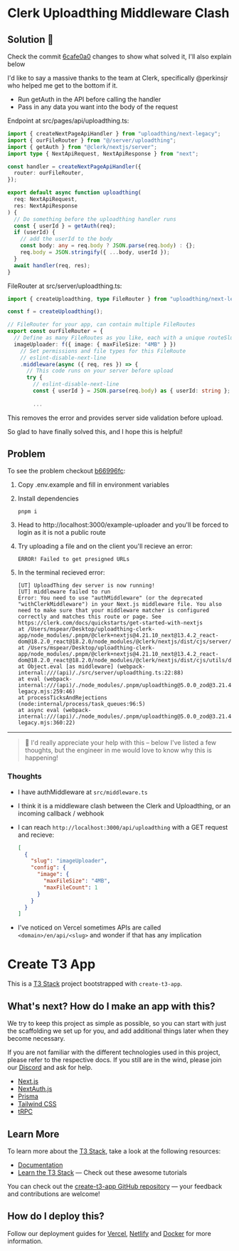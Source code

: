 # Clerk Uploadthing Middleware Clash

## Solution 🎉

Check the commit [6cafe0a0](https://github.com/matthewspear/uploadthing-clerk-app/commit/6cafe0a0192b3ca8b83c7a5e3f67d3cc4987cf6a) changes to show what solved it, I'll also explain below

I'd like to say a massive thanks to the team at Clerk, specifically @perkinsjr who helped me get to the bottom if it.

- Run getAuth in the API before calling the handler
- Pass in any data you want into the body of the request

Endpoint at src/pages/api/uploadthing.ts:

```typescript
import { createNextPageApiHandler } from "uploadthing/next-legacy";
import { ourFileRouter } from "@/server/uploadthing";
import { getAuth } from "@clerk/nextjs/server";
import type { NextApiRequest, NextApiResponse } from "next";

const handler = createNextPageApiHandler({
  router: ourFileRouter,
});

export default async function uploadthing(
  req: NextApiRequest,
  res: NextApiResponse
) {
  // Do something before the uploadthing handler runs
  const { userId } = getAuth(req);
  if (userId) {
    // add the userId to the body
    const body: any = req.body ? JSON.parse(req.body) : {};
    req.body = JSON.stringify({ ...body, userId });
  }
  await handler(req, res);
}
```

FileRouter  at src/server/uploadthing.ts:

```typescript
import { createUploadthing, type FileRouter } from "uploadthing/next-legacy";

const f = createUploadthing();

// FileRouter for your app, can contain multiple FileRoutes
export const ourFileRouter = {
  // Define as many FileRoutes as you like, each with a unique routeSlug
  imageUploader: f({ image: { maxFileSize: "4MB" } })
    // Set permissions and file types for this FileRoute
    // eslint-disable-next-line
    .middleware(async ({ req, res }) => {
      // This code runs on your server before upload
      try {
        // eslint-disable-next-line
        const { userId } = JSON.parse(req.body) as { userId: string };
	
		...

```

This removes the error and provides server side validation before upload.

So glad to have finally solved this, and I hope this is helpful!

## Problem

To see the problem checkout [b66996fc](https://github.com/matthewspear/uploadthing-clerk-app/commit/b66996fcb4a667792998e0ea4c7d775a80315501):

1. Copy .env.example and fill in environment variables
2. Install dependencies

	```
	pnpm i
	```

3. Head to http://localhost:3000/example-uploader and you'll be forced to login as it is not a public route

4. Try uploading a file and on the client you'll recieve an error:
	
	```
	ERROR! Failed to get presigned URLs
	```

5. In the terminal recieved error:

	```
	[UT] UploadThing dev server is now running!
	[UT] middleware failed to run
	Error: You need to use "authMiddleware" (or the deprecated "withClerkMiddleware") in your Next.js middleware file. You also need to make sure that your middleware matcher is configured correctly and matches this route or page. See https://clerk.com/docs/quickstarts/get-started-with-nextjs
	at /Users/mspear/Desktop/uploadthing-clerk-app/node_modules/.pnpm/@clerk+nextjs@4.21.10_next@13.4.2_react-dom@18.2.0_react@18.2.0/node_modules/@clerk/nextjs/dist/cjs/server/getAuth.js:45:13
	at /Users/mspear/Desktop/uploadthing-clerk-app/node_modules/.pnpm/@clerk+nextjs@4.21.10_next@13.4.2_react-dom@18.2.0_react@18.2.0/node_modules/@clerk/nextjs/dist/cjs/utils/debugLogger.js:55:19
	at Object.eval [as middleware] (webpack-internal:///(api)/./src/server/uploadthing.ts:22:88)
	at eval (webpack-internal:///(api)/./node_modules/.pnpm/uploadthing@5.0.0_zod@3.21.4/node_modules/uploadthing/dist/next-legacy.mjs:259:46)
	at processTicksAndRejections (node:internal/process/task_queues:96:5)
	at async eval (webpack-internal:///(api)/./node_modules/.pnpm/uploadthing@5.0.0_zod@3.21.4/node_modules/uploadthing/dist/next-legacy.mjs:360:22)
	 ```
  
---
> 🙏 I'd really appreciate your help with this – below I've listed a few thoughts, but the engineer in me would love to know why this is happening!

### Thoughts

- I have authMiddleware at `src/middleware.ts`
- I think it is a middleware clash between the Clerk and Uploadthing, or an incoming callback / webhook
- I can reach `http://localhost:3000/api/uploadthing` with a GET request and recieve:

	```json
	[
	  {
	    "slug": "imageUploader",
	    "config": {
	      "image": {
	        "maxFileSize": "4MB",
	        "maxFileCount": 1
	      }
	    }
	  }
	]
	```

- I've noticed on Vercel sometimes APIs are called `<domain>/en/api/<slug>` and wonder if that has any implication



# Create T3 App

This is a [T3 Stack](https://create.t3.gg/) project bootstrapped with `create-t3-app`.

## What's next? How do I make an app with this?

We try to keep this project as simple as possible, so you can start with just the scaffolding we set up for you, and add additional things later when they become necessary.

If you are not familiar with the different technologies used in this project, please refer to the respective docs. If you still are in the wind, please join our [Discord](https://t3.gg/discord) and ask for help.

- [Next.js](https://nextjs.org)
- [NextAuth.js](https://next-auth.js.org)
- [Prisma](https://prisma.io)
- [Tailwind CSS](https://tailwindcss.com)
- [tRPC](https://trpc.io)

## Learn More

To learn more about the [T3 Stack](https://create.t3.gg/), take a look at the following resources:

- [Documentation](https://create.t3.gg/)
- [Learn the T3 Stack](https://create.t3.gg/en/faq#what-learning-resources-are-currently-available) — Check out these awesome tutorials

You can check out the [create-t3-app GitHub repository](https://github.com/t3-oss/create-t3-app) — your feedback and contributions are welcome!

## How do I deploy this?

Follow our deployment guides for [Vercel](https://create.t3.gg/en/deployment/vercel), [Netlify](https://create.t3.gg/en/deployment/netlify) and [Docker](https://create.t3.gg/en/deployment/docker) for more information.
